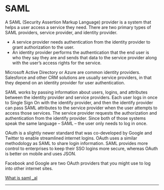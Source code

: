 
# SAML 

A SAML (Security Assertion Markup Language) provider is a system that helps a user access a service they need. There are two primary types of SAML providers, service provider, and identity provider.
- A service provider needs authentication from the identity provider to grant authorization to the user.
- An identity provider performs the authentication that the end user is who they say they are and sends that data to the service provider along with the user’s access rights for the service.

Microsoft Active Directory or Azure are common identity providers. Salesforce and other CRM solutions are usually service providers, in that they depend on an identity provider for user authentication.

SAML works by passing information about users, logins, and attributes between the identity provider and service providers. Each user logs in once to Single Sign On with the identify provider, and then the identify provider can pass SAML attributes to the service provider when the user attempts to access those services. The service provider requests the authorization and authentication from the identify provider. Since both of those systems speak the same language – SAML – the user only needs to log in once.

OAuth is a slightly newer standard that was co-developed by Google and Twitter to enable streamlined internet logins. OAuth uses a similar methodology as SAML to share login information. SAML provides more control to enterprises to keep their SSO logins more secure, whereas OAuth is better on mobile and uses JSON.

Facebook and Google are two OAuth providers that you might use to log into other internet sites.

[What is saml _al](https://www.varonis.com/blog/what-is-saml)


----------------------------------------------------------------------






















